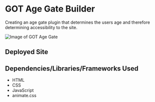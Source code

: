 # GOT Age Gate Builder
Creating an age gate plugin that determines the users age and therefore determining accessibility to the site.

![Image of GOT Age Gate](https://res.cloudinary.com/ashleyfrancisco/image/upload/v1556064560/Screen_Shot_2019-04-23_at_8.08.05_PM.png)

## Deployed Site

## Dependencies/Libraries/Frameworks Used

 - HTML
 - CSS
 - JavaScript
 - animate.css






